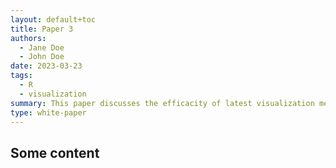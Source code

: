 ```yaml
---
layout: default+toc
title: Paper 3
authors:
  - Jane Doe
  - John Doe
date: 2023-03-23
tags:
  - R
  - visualization
summary: This paper discusses the efficacity of latest visualization methods using R studio.
type: white-paper
---
```


## Some content